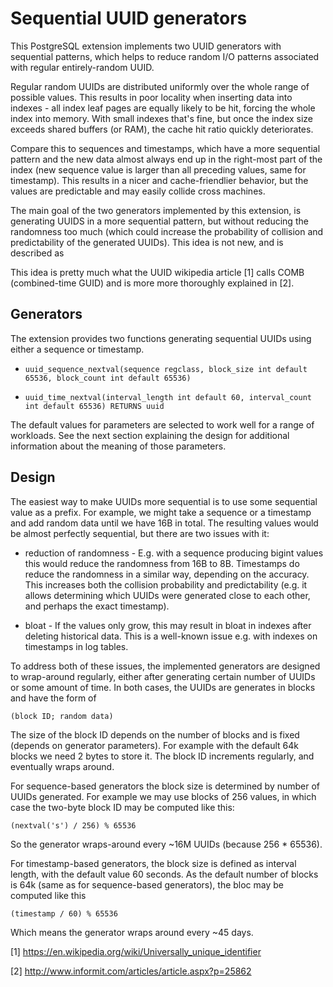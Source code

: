 Sequential UUID generators
==========================

This PostgreSQL extension implements two UUID generators with sequential
patterns, which helps to reduce random I/O patterns associated with
regular entirely-random UUID.

Regular random UUIDs are distributed uniformly over the whole range of
possible values.  This results in poor locality when inserting data into
indexes - all index leaf pages are equally likely to be hit, forcing
the whole index into memory.  With small indexes that's fine, but once
the index size exceeds shared buffers (or RAM), the cache hit ratio
quickly deteriorates.

Compare this to sequences and timestamps, which have a more sequential
pattern and the new data almost always end up in the right-most part of
the index (new sequence value is larger than all preceding values, same
for timestamp).  This results in a nicer and cache-friendlier behavior,
but the values are predictable and may easily collide cross machines.

The main goal of the two generators implemented by this extension, is
generating UUIDS in a more sequential pattern, but without reducing the
randomness too much (which could increase the probability of collision
and predictability of the generated UUIDs).  This idea is not new, and
is described as 

This idea is pretty much what the UUID wikipedia article [1] calls COMB
(combined-time GUID) and is more more thoroughly explained in [2].


Generators
----------

The extension provides two functions generating sequential UUIDs using
either a sequence or timestamp.

* `uuid_sequence_nextval(sequence regclass, block_size int default 65536, block_count int default 65536)`

* `uuid_time_nextval(interval_length int default 60, interval_count int default 65536) RETURNS uuid`

The default values for parameters are selected to work well for a range
of workloads.  See the next section explaining the design for additional
information about the meaning of those parameters.


Design
------

The easiest way to make UUIDs more sequential is to use some sequential
value as a prefix. For example, we might take a sequence or a timestamp
and add random data until we have 16B in total.  The resulting values
would be almost perfectly sequential, but there are two issues with it:

* reduction of randomness - E.g. with a sequence producing bigint values
  this would reduce the randomness from 16B to 8B.  Timestamps do reduce
  the randomness in a similar way, depending on the accuracy.  This
  increases both the collision probability and predictability (e.g. it
  allows determining which UUIDs were generated close to each other, and
  perhaps the exact timestamp).

* bloat - If the values only grow, this may result in bloat in indexes
  after deleting historical data.  This is a well-known issue e.g. with
  indexes on timestamps in log tables.

To address both of these issues, the implemented generators are designed
to wrap-around regularly, either after generating certain number of UUIDs
or some amount of time.  In both cases, the UUIDs are generates in blocks
and have the form of

    (block ID; random data)

The size of the block ID depends on the number of blocks and is fixed
(depends on generator parameters).  For example with the default 64k
blocks we need 2 bytes to store it.  The block ID increments regularly,
and eventually wraps around.

For sequence-based generators the block size is determined by number of
UUIDs generated.  For example we may use blocks of 256 values, in which
case the two-byte block ID may be computed like this:

    (nextval('s') / 256) % 65536

So the generator wraps-around every ~16M UUIDs (because 256 * 65536).

For timestamp-based generators, the block size is defined as interval
length, with the default value 60 seconds.  As the default number of
blocks is 64k (same as for sequence-based generators), the bloc may be
computed like this

    (timestamp / 60) % 65536

Which means the generator wraps around every ~45 days.


[1] https://en.wikipedia.org/wiki/Universally_unique_identifier

[2] http://www.informit.com/articles/article.aspx?p=25862
